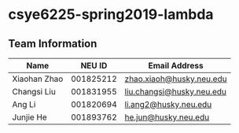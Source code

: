 # csye6225-spring2019-lambda

## Team Information

| Name | NEU ID | Email Address |
| --- | --- | --- |
| Xiaohan Zhao | 001825212| zhao.xiaoh@husky.neu.edu |
| Changsi Liu | 001831955 | liu.changsi@husky.neu.edu |
| Ang Li | 001820694 | li.ang2@husky.neu.edu |
| Junjie He | 001893762 | he.jun@husky.neu.edu |
